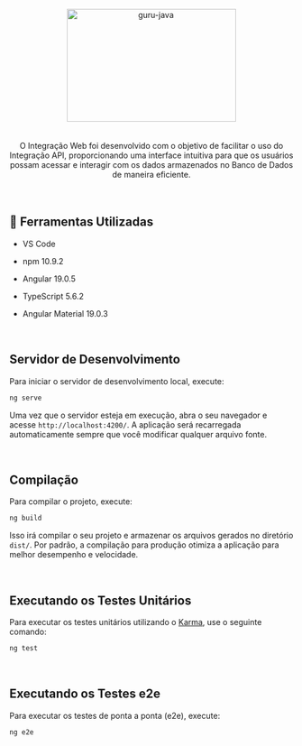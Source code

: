 <div align="center"> <br> 
  <img align="center" alt="guru-java" height="200" width="300" src="https://cdn.jsdelivr.net/gh/devicons/devicon@latest/icons/angular/angular-original.svg" />
</div> <br>  <br> 


<div align="center"> 
  O Integração Web foi desenvolvido com o objetivo de facilitar o uso do Integração API, proporcionando uma interface intuitiva para que os usuários possam acessar e interagir com os dados armazenados no      Banco de Dados de maneira eficiente.
</div> <br> 

 <br> 

 ## 🚀 Ferramentas Utilizadas

* VS Code

* npm 10.9.2

* Angular 19.0.5

* TypeScript 5.6.2

* Angular Material 19.0.3


  <br> 


## Servidor de Desenvolvimento

Para iniciar o servidor de desenvolvimento local, execute:

```bash
ng serve 
```

Uma vez que o servidor esteja em execução, abra o seu navegador e acesse `http://localhost:4200/`. A aplicação será recarregada automaticamente sempre que você modificar qualquer arquivo fonte.

<br> 

## Compilação

Para compilar o projeto, execute:

```bash
ng build
```

Isso irá compilar o seu projeto e armazenar os arquivos gerados no diretório `dist/`. Por padrão, a compilação para produção otimiza a aplicação para melhor desempenho e velocidade.

<br> 

## Executando os Testes Unitários

Para executar os testes unitários utilizando o [Karma](https://karma-runner.github.io), use o seguinte comando:

```bash
ng test
```

<br> 

## Executando os Testes e2e

Para executar os testes de ponta a ponta (e2e), execute:

```bash
ng e2e
```

